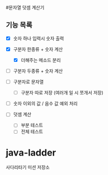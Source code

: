 #문자열 덧셈 계산기

기능 목록
----
- [x] 숫자 하나 입력시 숫자 출력
- [x] 구분자 한종류 + 숫자 계산
    - [x] 더해주는 메소드 분리 
- [ ] 구분자 두종류 + 숫자 계산

- [ ] 구분자로 문자열 
    - [ ] 구분자 따로 저장 (여러개 일 시 쪼개서 저장)
- [ ] 숫자 이외의 값 / 음수 값 예외 처리
- [ ] 덧셈 계산
    - [ ] 부분 테스트
    - [ ] 전체 테스트 

# java-ladder
사다리타기 미션 저장소
